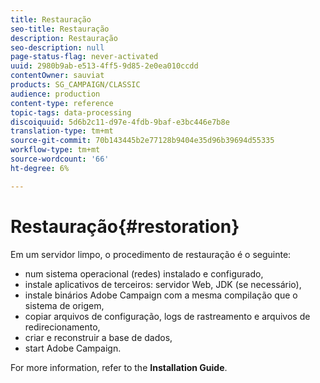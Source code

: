 ```yaml
---
title: Restauração
seo-title: Restauração
description: Restauração
seo-description: null
page-status-flag: never-activated
uuid: 2980b9ab-e513-4ff5-9d85-2e0ea010ccdd
contentOwner: sauviat
products: SG_CAMPAIGN/CLASSIC
audience: production
content-type: reference
topic-tags: data-processing
discoiquuid: 5d6b2c11-d97e-4fdb-9baf-e3bc446e7b8e
translation-type: tm+mt
source-git-commit: 70b143445b2e77128b9404e35d96b39694d55335
workflow-type: tm+mt
source-wordcount: '66'
ht-degree: 6%

---
```



# Restauração{#restoration}

Em um servidor limpo, o procedimento de restauração é o seguinte:

* num sistema operacional (redes) instalado e configurado,
* instale aplicativos de terceiros: servidor Web, JDK (se necessário),
* instale binários Adobe Campaign com a mesma compilação que o sistema de origem,
* copiar arquivos de configuração, logs de rastreamento e arquivos de redirecionamento,
* criar e reconstruir a base de dados,
* start Adobe Campaign.

For more information, refer to the **Installation Guide**.

